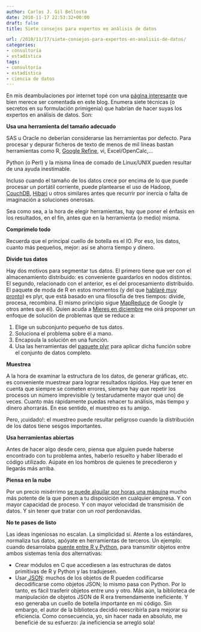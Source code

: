 ```yaml
---
author: Carlos J. Gil Bellosta
date: 2010-11-17 22:53:32+00:00
draft: false
title: Siete consejos para expertos en análisis de datos

url: /2010/11/17/siete-consejos-para-expertos-en-analisis-de-datos/
categories:
- consultoría
- estadística
tags:
- consultoría
- estadística
- ciencia de datos
---
```


En mis deambulaciones por internet topé con una [página interesante](http://dataspora.com/blog/the-seven-secrets-of-successful-data-scientists/) que bien merece ser comentada en este blog. Enumera siete técnicas (o secretos en su formulación primigenia) que habrían de hacer suyas los expertos en análisis de datos. Son:

**Usa una herramienta del tamaño adecuado**

SAS u Oracle no deberían considerarse las herramientas por defecto. Para procesar y depurar ficheros de texto de menos de mil líneas bastan herramientas como R, [Google Refine](http://www.datanalytics.com/blog/2010/11/12/google-refine-2-0-una-herramienta-con-muy-buen-aspecto/), vi, Excel/OpenCalc,...

Python (o Perl) y la misma línea de comado de Linux/UNIX pueden resultar de una ayuda inestimable.

Incluso cuando el tamaño de los datos crece por encima de lo que puede procesar un portátil corriente, puede plantearse el uso de Hadoop, [CouchDB](http://en.wikipedia.org/wiki/CouchDB), [Hibari](http://www.geminimobile.com/products/Hibari.html) u otros similares antes que recurrir por inercia o falta de imaginación a soluciones onerosas.

Sea como sea, a la hora de elegir herramientas, hay que poner el énfasis en los resultados, en el fin, antes que en la herramienta (o medio) misma.

**Comprímelo todo**

Recuerda que el principal cuello de botella es el IO. Por eso, los datos, cuanto más pequeños, mejor: así se ahorra tiempo y dinero.

**Divide tus datos**

Hay dos motivos para segmentar tus datos. El primero tiene que ver con el almacenamiento distribuido: es conveniente guardarlos en nodos distintos. El segundo, relacionado con el anterior, es el del procesamiento distribuido. El paquete de moda de R en estos momentos (y del que [hablaré muy pronto](http://www.datanalytics.com/blog/2010/10/29/ii-jornadas-de-usuarios-de-r/)) es plyr, que está basado en una filosofía de tres tiempos: divide, procesa, recombina. El mismo principio sigue [MapReduce](http://es.wikipedia.org/wiki/MapReduce) de Google (y otros antes que él). Quien acuda a [Mieres en diciembre](http://www.lne.es/cuencas/2010/10/06/campus-acogera-i-congreso-usuarios-espana-lenguajeinformatico-r/976653.html) me oirá proponer un enfoque de solución de problemas que se reduce a:


1. Elige un subconjunto pequeño de tus datos.
2. Soluciona el problema sobre él a mano.
3. Encapsula la solución en una función.
4. Usa las herramientas del [paquete plyr](http://had.co.nz/plyr/) para aplicar dicha función sobre el conjunto de datos completo.

**Muestrea**

A la hora de examinar la estructura de los datos, de generar gráficas, etc. es conveniente muestrear para lograr resultados rápidos. Hay que tener en cuenta que siempre se cometen errores, siempre hay que repetir los procesos un número imprevisible (y testarudamente mayor que uno) de veces. Cuanto más rápidamente puedas rehacer tu análisis, más tiempo y dinero ahorrarás. En ese sentido, el muestreo es tu amigo.

Pero, ¡cuidado!: el muestreo puede resultar peligroso cuando la distribución de los datos tiene sesgos importantes.

**Usa herramientas abiertas**

Antes de hacer algo desde cero, piensa que alguien puede haberse encontrado con tu problema antes, haberlo resuelto y haber liberado el código utilizado. Aúpate en los hombros de quienes te precedieron y llegarás más arriba.

**Piensa en la nube**

Por un precio misérrimo [se puede alquilar por horas una máquina](http://analisisydecision.es/probando-r-sobre-el-ec2-de-amazon/) mucho más potente de la que ponen a tu disposición en cualquier empresa. Y con mayor capacidad de proceso. Y con mayor velocidad de transmisión de datos. Y sin tener que tratar con un _root_ perdonavidas.

**No te pases de listo**

Las ideas ingeniosas no escalan. La simplicidad sí. Atente a los estándares, normaliza tus datos, apóyate en herramientas de terceros. Un ejemplo: cuando desarrolaba [puente entre R y Python](http://cran.r-project.org/web/packages/rJython/), para transmitir objetos entre ambos sistemas tenía dos alternativas:

* Crear módulos en C que accediesen a las estructuras de datos primitivas de R y Python y las tradujesen.
* Usar[ JSON](http://es.wikipedia.org/wiki/JSON): muchos de los objetos de R pueden codificarse decodificarse como objetos JSON; lo mismo pasa con Python. Por lo tanto, es fácil trasferir objetos entre uno y otro. Más aún, la biblioteca de manipulación de objetos JSON de R era tremendamente ineficiente. Y eso generaba un cuello de botella importante en mi código. Sin embargo, el autor de la biblioteca decidió reescribirla para mejorar su eficiencia. Como consecuencia, yo, sin hacer nada en absoluto, me beneficié de su esfuerzo: ¡la ineficiencia se arregló sola!


